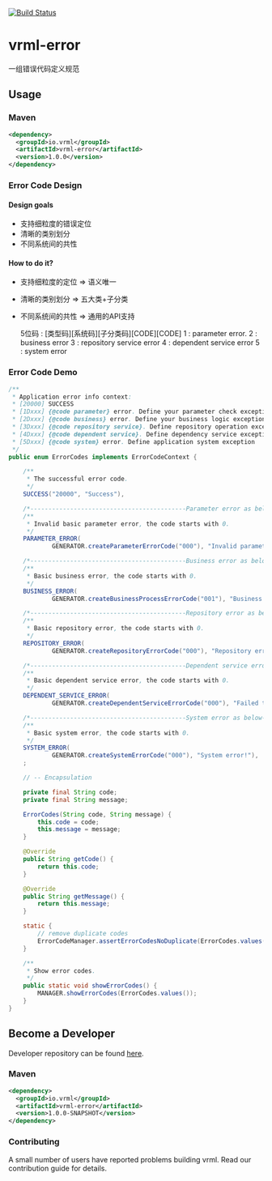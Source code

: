 [![Build Status](https://travis-ci.org/vavr-io/vavr-gson.svg?branch=master)](https://travis-ci.org/vavr-io/vavr-gson)

# vrml-error

一组错误代码定义规范

## Usage

### Maven

```xml
<dependency>
  <groupId>io.vrml</groupId>
  <artifactId>vrml-error</artifactId>
  <version>1.0.0</version>
</dependency>
```

### Error Code Design

#### Design goals

* 支持细粒度的错误定位
* 清晰的类别划分
* 不同系统间的共性

#### How to do it?

* 支持细粒度的定位  =>  语义唯一
* 清晰的类别划分     =>  五大类+子分类
* 不同系统间的共性  =>  通用的API支持


    5位码 : [类型码][系统码][子分类码][CODE][CODE]
    1 : parameter error.
    2 : business error
    3 : repository service error
    4 : dependent service error
    5 : system error

### Error Code Demo

```java
/**
 * Application error info context:
 * [20000] SUCCESS
 * [1Dxxx] {@code parameter} error. Define your parameter check exception
 * [2Dxxx] {@code business} error. Define your business logic exception
 * [3Dxxx] {@code repository service}. Define repository operation exception
 * [4Dxxx] {@code dependent service}. Define dependency service exception
 * [5Dxxx] {@code system} error. Define application system exception
 */
public enum ErrorCodes implements ErrorCodeContext {

    /**
     * The successful error code.
     */
    SUCCESS("20000", "Success"),

    /*-------------------------------------------Parameter error as below---------------------------------------**/
    /**
     * Invalid basic parameter error, the code starts with 0.
     */
    PARAMETER_ERROR(
            GENERATOR.createParameterErrorCode("000"), "Invalid parameter error!"),

    /*-------------------------------------------Business error as below---------------------------------------**/
    /**
     * Basic business error, the code starts with 0.
     */
    BUSINESS_ERROR(
            GENERATOR.createBusinessProcessErrorCode("001"), "Business error!"),

    /*-------------------------------------------Repository error as below---------------------------------------**/
    /**
     * Basic repository error, the code starts with 0.
     */
    REPOSITORY_ERROR(
            GENERATOR.createRepositoryErrorCode("000"), "Repository error!"),

    /*-------------------------------------------Dependent service error as below---------------------------------------**/
    /**
     * Basic dependent service error, the code starts with 0.
     */
    DEPENDENT_SERVICE_ERROR(
            GENERATOR.createDependentServiceErrorCode("000"), "Failed to call the dependent service!"),

    /*-------------------------------------------System error as below---------------------------------------**/
    /**
     * Basic system error, the code starts with 0.
     */
    SYSTEM_ERROR(
            GENERATOR.createSystemErrorCode("000"), "System error!"),
    ;

    // -- Encapsulation

    private final String code;
    private final String message;

    ErrorCodes(String code, String message) {
        this.code = code;
        this.message = message;
    }

    @Override
    public String getCode() {
        return this.code;
    }

    @Override
    public String getMessage() {
        return this.message;
    }

    static {
        // remove duplicate codes
        ErrorCodeManager.assertErrorCodesNoDuplicate(ErrorCodes.values());
    }

    /**
     * Show error codes.
     */
    public static void showErrorCodes() {
        MANAGER.showErrorCodes(ErrorCodes.values());
    }
}
```

## Become a Developer

Developer repository can be found [here](https://github.com/kevinten10/vrml/tree/develop/vrml-request).

### Maven

```xml
<dependency>
  <groupId>io.vrml</groupId>
  <artifactId>vrml-error</artifactId>
  <version>1.0.0-SNAPSHOT</version>
</dependency>
```

### Contributing

A small number of users have reported problems building vrml. Read our contribution guide for details.